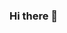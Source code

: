 ### Hi there 👋

<!--
**werodev/werodev** is a ✨ _special_ ✨ repository because its `README.md` (this file) appears on your GitHub profile.

Here are some ideas to get you started:

- 🔭 I’m currently on 2nd year of Frontend-utvikling (Noroff), working on my portfolio and thinking about personal project during summer break
- 🌱 I’m currently learning animations in CSS and trying to organize things I've learned so far
- 👯 I’m looking to collaborate on some small projects where I can learn more about STRAPI
- 🤔 I’m looking for challenge.
- 😄 Pronouns: Mom, Student
- ⚡ Proud of: Took part in 2 Bergen Game Jam's (and had fun)
- :books: Considering studying UX-Design in addition (January '23)
-->
